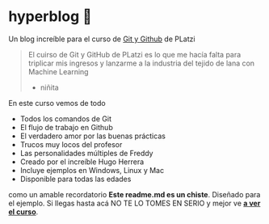 # hyperblog 💚
Un blog increíble para el curso de [Git y Github](https://platzi.com/clases/1557-git-github "Git y Github") de PLatzi
>El cuirso de Git y GitHub de PLatzi es lo que me hacía falta para triplicar mis ingresos y lanzarme a la industria del tejido de lana con Machine Learning
> - niñita

En este curso vemos de todo
* Todos los comandos de Git
* El flujo de trabajo en Github
* El verdadero amor por las buenas prácticas
* Trucos muy locos del profesor
* Las personalidades múltiples de Freddy
* Creado por el increíble Hugo Herrera
* Incluye ejemplos en Windows, Linux y Mac
* Disponible para todas las edades

 como un amable recordatorio **Este readme.md es un chiste**. Diseñado para el ejemplo. Si llegas hasta acá NO TE LO TOMES EN SERIO y mejor ve [**a ver el curso**](https://platzi.com/clases/1557-git-github "a ver el curso").
